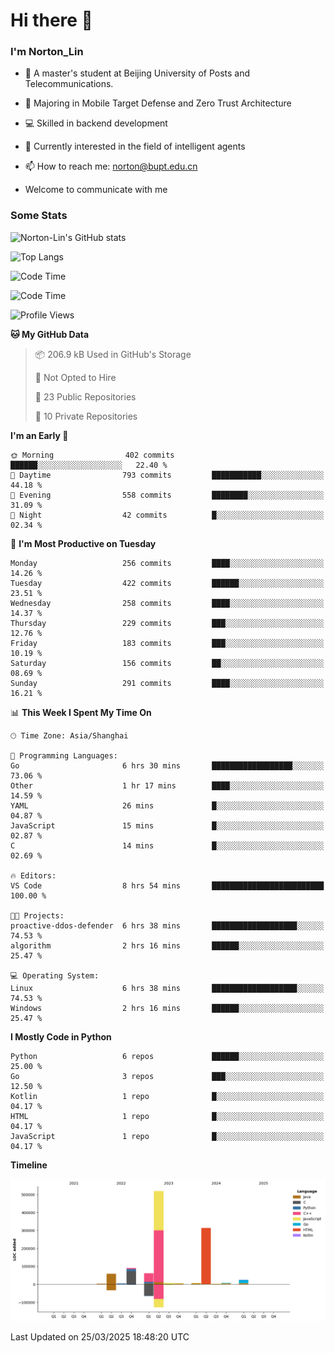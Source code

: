 
# Hi there 👋

### I'm Norton_Lin
- 🏫 A master's student at Beijing University of Posts and Telecommunications.
- 🌱 Majoring in Mobile Target Defense and Zero Trust Architecture
- 💻 Skilled in backend development
- 🤖 Currently interested in the field of intelligent agents
- 📫 How to reach me: [norton@bupt.edu.cn](mailto:norton@bupt.edu.cn)

- Welcome to communicate with me

### Some Stats
![Norton-Lin's GitHub stats](https://github-readme-stats.vercel.app/api?username=Norton-Lin&count_private=true&show_icons=true&theme=radical)

![Top Langs](https://github-readme-stats.vercel.app/api/top-langs/?username=Norton-Lin&langs_count=10&layout=compact)

![Code Time](https://github-readme-stats.vercel.app/api/wakatime?username=Norton_Lin)

<!--START_SECTION:waka-->
![Code Time](http://img.shields.io/badge/Code%20Time-931%20hrs%2020%20mins-blue)

![Profile Views](http://img.shields.io/badge/Profile%20Views-3-blue)

**🐱 My GitHub Data** 

> 📦 206.9 kB Used in GitHub's Storage 
 > 
> 🚫 Not Opted to Hire
 > 
> 📜 23 Public Repositories 
 > 
> 🔑 10 Private Repositories 
 > 
**I'm an Early 🐤** 

```text
🌞 Morning                402 commits         ██████░░░░░░░░░░░░░░░░░░░   22.40 % 
🌆 Daytime                793 commits         ███████████░░░░░░░░░░░░░░   44.18 % 
🌃 Evening                558 commits         ████████░░░░░░░░░░░░░░░░░   31.09 % 
🌙 Night                  42 commits          █░░░░░░░░░░░░░░░░░░░░░░░░   02.34 % 
```
📅 **I'm Most Productive on Tuesday** 

```text
Monday                   256 commits         ████░░░░░░░░░░░░░░░░░░░░░   14.26 % 
Tuesday                  422 commits         ██████░░░░░░░░░░░░░░░░░░░   23.51 % 
Wednesday                258 commits         ████░░░░░░░░░░░░░░░░░░░░░   14.37 % 
Thursday                 229 commits         ███░░░░░░░░░░░░░░░░░░░░░░   12.76 % 
Friday                   183 commits         ███░░░░░░░░░░░░░░░░░░░░░░   10.19 % 
Saturday                 156 commits         ██░░░░░░░░░░░░░░░░░░░░░░░   08.69 % 
Sunday                   291 commits         ████░░░░░░░░░░░░░░░░░░░░░   16.21 % 
```


📊 **This Week I Spent My Time On** 

```text
🕑︎ Time Zone: Asia/Shanghai

💬 Programming Languages: 
Go                       6 hrs 30 mins       ██████████████████░░░░░░░   73.06 % 
Other                    1 hr 17 mins        ████░░░░░░░░░░░░░░░░░░░░░   14.59 % 
YAML                     26 mins             █░░░░░░░░░░░░░░░░░░░░░░░░   04.87 % 
JavaScript               15 mins             █░░░░░░░░░░░░░░░░░░░░░░░░   02.87 % 
C                        14 mins             █░░░░░░░░░░░░░░░░░░░░░░░░   02.69 % 

🔥 Editors: 
VS Code                  8 hrs 54 mins       █████████████████████████   100.00 % 

🐱‍💻 Projects: 
proactive-ddos-defender  6 hrs 38 mins       ███████████████████░░░░░░   74.53 % 
algorithm                2 hrs 16 mins       ██████░░░░░░░░░░░░░░░░░░░   25.47 % 

💻 Operating System: 
Linux                    6 hrs 38 mins       ███████████████████░░░░░░   74.53 % 
Windows                  2 hrs 16 mins       ██████░░░░░░░░░░░░░░░░░░░   25.47 % 
```

**I Mostly Code in Python** 

```text
Python                   6 repos             ██████░░░░░░░░░░░░░░░░░░░   25.00 % 
Go                       3 repos             ███░░░░░░░░░░░░░░░░░░░░░░   12.50 % 
Kotlin                   1 repo              █░░░░░░░░░░░░░░░░░░░░░░░░   04.17 % 
HTML                     1 repo              █░░░░░░░░░░░░░░░░░░░░░░░░   04.17 % 
JavaScript               1 repo              █░░░░░░░░░░░░░░░░░░░░░░░░   04.17 % 
```



**Timeline**

![Lines of Code chart](https://raw.githubusercontent.com/Norton-Lin/Norton-Lin/main/assets/bar_graph.png)


 Last Updated on 25/03/2025 18:48:20 UTC
<!--END_SECTION:waka-->
